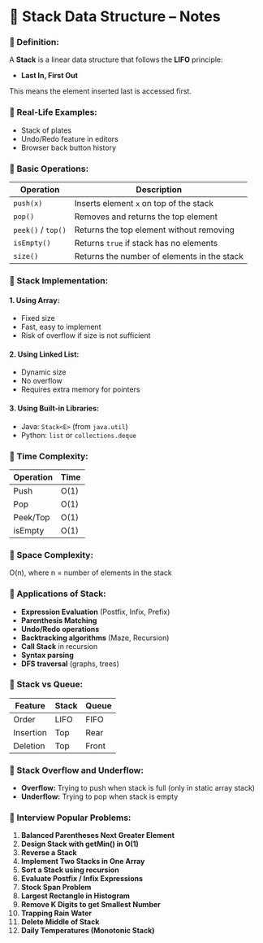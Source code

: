 # 📘 Stack Data Structure – Notes

### 🔹 Definition:
A **Stack** is a linear data structure that follows the **LIFO** principle:
- **Last In, First Out**

This means the element inserted last is accessed first.

### 🔹 Real-Life Examples:
- Stack of plates
- Undo/Redo feature in editors
- Browser back button history

### 🔹 Basic Operations:
| Operation          | Description                                 |
|--------------------|---------------------------------------------|
| `push(x)`          | Inserts element `x` on top of the stack     |
| `pop()`            | Removes and returns the top element         |
| `peek()` / `top()` | Returns the top element without removing    |
| `isEmpty()`        | Returns `true` if stack has no elements     |
| `size()`           | Returns the number of elements in the stack |

### 🔹 Stack Implementation:
#### **1. Using Array:**
- Fixed size
- Fast, easy to implement
- Risk of overflow if size is not sufficient

#### **2. Using Linked List:**
- Dynamic size
- No overflow
- Requires extra memory for pointers

#### **3. Using Built-in Libraries:**
- Java: ```Stack<E>``` (from ```java.util```)
- Python: ```list``` or ```collections.deque```


### 🔹 Time Complexity:
| Operation | Time |
|-----------|------|
| Push      | O(1) |
| Pop       | O(1) |
| Peek/Top  | O(1) |
| isEmpty   | O(1) |

### 🔹 Space Complexity:
O(n), where n = number of elements in the stack

### 🔹 Applications of Stack:
- **Expression Evaluation** (Postfix, Infix, Prefix)
- **Parenthesis Matching**
- **Undo/Redo operations**
- **Backtracking algorithms** (Maze, Recursion)
- **Call Stack** in recursion
- **Syntax parsing**
- **DFS traversal** (graphs, trees)

### 🔹 Stack vs Queue:
| Feature   | Stack | Queue |
|-----------|-------|-------|
| Order     | LIFO  | FIFO  |
| Insertion | Top   | Rear  |
| Deletion  | Top   | Front |

### 🔹 Stack Overflow and Underflow:
- **Overflow:** Trying to push when stack is full (only in static array stack)
- **Underflow:** Trying to pop when stack is empty

### 🔹 Interview Popular Problems:
1. **Balanced Parentheses Next Greater Element**
2. **Design Stack with getMin() in O(1)**
3. **Reverse a Stack**
4. **Implement Two Stacks in One Array**
5. **Sort a Stack using recursion**
6. **Evaluate Postfix / Infix Expressions**
7. **Stock Span Problem**
8. **Largest Rectangle in Histogram**
9. **Remove K Digits to get Smallest Number**
10. **Trapping Rain Water**
11. **Delete Middle of Stack**
12. **Daily Temperatures (Monotonic Stack)**